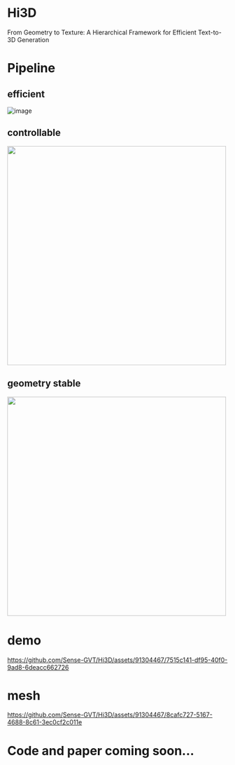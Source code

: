 # Hi3D
From Geometry to Texture: A Hierarchical Framework for Efficient Text-to-3D Generation

# Pipeline
## efficient
![image](https://github.com/Sense-GVT/Hi3D/assets/91304467/2bcc1570-0686-4f3d-950e-ce5c0a67a68f)
## controllable
<img width="500" height="500" src="https://github.com/Sense-GVT/Hi3D/assets/91304467/621aa7de-c4b6-4d89-95d7-7db4fc34ac3e"/>

## geometry stable
<img width="500" height="500" src="https://github.com/Sense-GVT/Hi3D/assets/91304467/86c5f3b5-5a4b-44a1-abe1-40b82e8de048"/>


# demo
https://github.com/Sense-GVT/Hi3D/assets/91304467/7515c141-df95-40f0-9ad8-6deacc662726




# mesh
https://github.com/Sense-GVT/Hi3D/assets/91304467/8cafc727-5167-4688-8c61-3ec0cf2c011e




# Code and paper coming soon...

